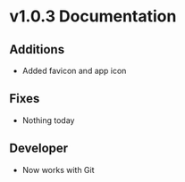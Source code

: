 # v1.0.3 Documentation
## Additions

- Added favicon and app icon

## Fixes
- Nothing today

## Developer
- Now works with Git